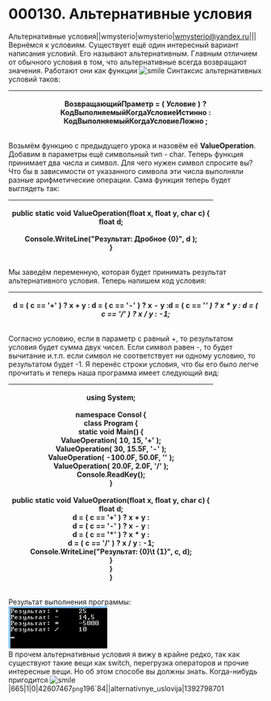 # 000130. Альтернативные условия

Альтернативные условия||wmysterio|wmysterio|wmysterio@yandex.ru|||Вернёмся к условиям. Существует ещё один интересный вариант написания условий. Его называют альтернативным. Главным отличием от обычного условия в том, что альтернативные всегда возвращают значения. Работают они как функции ![smile](http://s49.ucoz.net/sm/15/smile.gif) Синтаксис альтернативных условий таков:

| <p>ВозвращающийПраметр = ( Условие ) ? КодВыполняемыйКогдаУсловиеИстинно : КодВыполняемыйКогдаУсловиеЛожно ;<br></p> |
| -------------------------------------------------------------------------------------------------------------------- |

Возьмём функцию с предыдущего урока и назовём её **ValueOperation**. Добавим в параметры ещё символьный тип - char. Теперь функция принимает два числа и символ. Для чего нужен символ спросите вы? Что бы в зависимости от указанного символа эти числа выполняли разные арифметические операции. Сама функция теперь будет выглядеть так:

| <p>public static void ValueOperation(float x, float y, char c) {<br>     float d;<br><br>     Console.WriteLine("Результат: Дробное {0}", d );<br>}<br></p> |
| ----------------------------------------------------------------------------------------------------------------------------------------------------------- |

Мы заведём переменную, которая будет принимать результат альтернативного условия. Теперь напишем код условия:

| <p>d = ( c == '+' ) ? x + y : d = ( c == '-' ) ? x - y :d = ( c == '<em>' ) ? x * y : d = ( c == '/' ) ? x / y : -1;</em><br></p> |
| --------------------------------------------------------------------------------------------------------------------------------- |

Согласно условию, если в параметр c равный +, то результатом условия будет сумма двух чисел. Если символ равен -, то будет вычитание и.т.п. если символ не соответствует ни одному условию, то результатом будет -1. Я перенёс строки условия, что бы его было легче прочитать и теперь наша программа имеет следующий вид:

| <p>using System;<br><br>namespace Consol {<br>    class Program {<br>        static void Main() {<br>            ValueOperation( 10, 15, '+' );<br>            ValueOperation( 30, 15.5F, '-' );<br>            ValueOperation( -100.0F, 50.0F, '' );<br>            ValueOperation( 20.0F, 2.0F, '/' );<br>            Console.ReadKey();<br>        }<br><br>        public static void ValueOperation(float x, float y, char c) {<br>            float d;<br>            d = ( c == '+' ) ? x + y :<br>            d = ( c == '-' ) ? x - y :<br>            d = ( c == '*' ) ? x * y :<br>            d = ( c == '/' ) ? x / y : -1;<br>            Console.WriteLine("Результат: {0}\t {1}", c, d);<br>        }<br>    }<br>}<br></p> |
| ------------------------------------------------------------------------------------------------------------------------------------------------------------------------------------------------------------------------------------------------------------------------------------------------------------------------------------------------------------------------------------------------------------------------------------------------------------------------------------------------------------------------------------------------------------------------------------------------------------------------------------------------------------------------------------------------------------------------------------------- |

Результат выполнения программы:\
![](../\_pu/1/42607467.png)\
В прочем альтернативные условия я вижу в крайне редко, так как существуют такие вещи как switch, перегрузка операторов и прочие интересные вещи. Но об этом способе вы должны знать. Когда-нибудь пригодится ![smile](http://s49.ucoz.net/sm/15/smile.gif)|665|1|0|42607467`png`196\`84||alternativnye\_uslovija|1392798701
